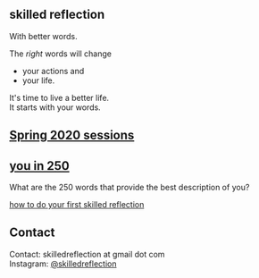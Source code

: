 ## skilled reflection  

<div id="type_text", style="white-space: pre-line"></div>
<script>

var input_1 = 'How would your life look  if you put it on paper?'.split("");
var strike_1 = 'How <strike> would your life look if you put it on paper</strike>?';

var input_2a = 'How ';
var input_2 = 'do you get what you need and want?'.split("");
var strike_2 = 'How do you <strike>get what you need and want</strike>?' ;

var input_3a = 'How do you ' ;
var input_3 = 'clarify and direct your life?'.split("") ;

var text_speed = 30;
var step_dur = 200;
var text1_dur = 1000 ;

var loopTimer;
function textprint_1() {

  if(input_1.length > 0) {
    document.getElementById("type_text").innerHTML += input_1.shift();
    } else {
      clearTimeout(loopTimer);
      return false;
      }
    loopTimer = setTimeout('textprint_1()',text_speed);
    }

var update_text = function(new_text) {
document.getElementById("type_text").innerHTML = new_text
}

function textprint_2() {
  if(input_2.length > 0) {
    document.getElementById("type_text").innerHTML += input_2.shift();
    } else {
      clearTimeout(loopTimer);
      return false;
      }
    loopTimer = setTimeout('textprint_2()',text_speed);
    }

function textprint_3() {
  if(input_3.length > 0) {
    document.getElementById("type_text").innerHTML += input_3.shift();
    } else {
      clearTimeout(loopTimer);
      return false;
      }
    loopTimer = setTimeout('textprint_3()',text_speed);
    }

textprint_1();
setTimeout('update_text(strike_1)',2000); 
setTimeout('update_text(input_2a)',3600); 
setTimeout('textprint_2()',3800);

setTimeout('update_text(strike_2)',6000); 
setTimeout('update_text(input_3a)',6600); 
setTimeout('textprint_3()',6800);
 </script>

With better words.

The *right* words will change  
  - your actions and 
  - your life.

It's time to live a better life.  
It starts with your words.

## [Spring 2020 sessions](club_meetings.md)


## [you in 250](self250.md)
What are the 250 words that provide the best description of you? 

[how to do your first skilled reflection](self250.md)


## Contact 

Contact: 
skilledreflection at gmail dot com  
Instagram: [@skilledreflection](https://www.instagram.com/skilledreflection/)

